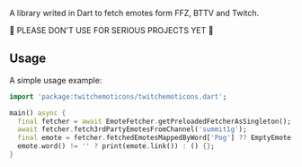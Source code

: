 A library writed in Dart to fetch emotes form FFZ, BTTV and Twitch.

🚨 PLEASE DON'T USE FOR SERIOUS PROJECTS YET 🚨

## Usage

A simple usage example:

```dart
import 'package:twitchemoticons/twitchemoticons.dart';

main() async {
  final fetcher = await EmoteFetcher.getPreloadedFetcherAsSingleton();
  await fetcher.fetch3rdPartyEmotesFromChannel('summit1g');
  final emote = fetcher.fetchedEmotesMappedByWord['Pog'] ?? EmptyEmote();
  emote.word() != '' ? print(emote.link()) : () {};
}
```

